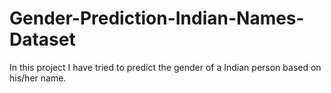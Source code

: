 # Gender-Prediction-Indian-Names-Dataset
In this project I have tried to predict the gender of a Indian person based on his/her name.
